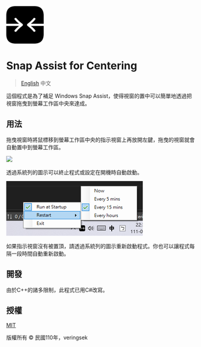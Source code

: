 <img src="imgs/icon-100x100.png" />

# Snap Assist for Centering

> [English](README.md) 中文

這個程式是為了補足 Windows Snap Assist，使得視窗的置中可以簡單地透過把視窗拖曳到螢幕工作區中央來達成。

## 用法

拖曳視窗時將鼠標移到螢幕工作區中央的指示視窗上再放開左鍵，拖曳的視窗就會自動置中到螢幕工作區。

<img src="imgs/screenshot-drag.gif" />

透過系統列的圖示可以終止程式或設定在開機時自動啟動。

<img src="imgs/screenshot-system-tray.png" />

如果指示視窗沒有被置頂，請透過系統列的圖示重新啟動程式。你也可以讓程式每隔一段時間自動重新啟動。

## 開發

由於C++的諸多限制，此程式已用C#改寫。

## 授權

[MIT](http://opensource.org/licenses/MIT)

版權所有 © 民國110年，veringsek